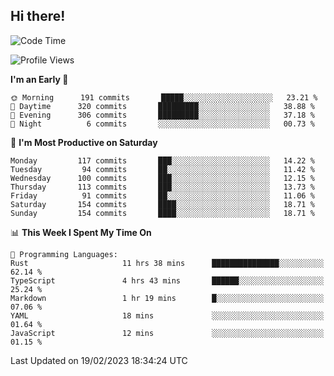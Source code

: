## Hi there!

<!--START_SECTION:waka-->
![Code Time](http://img.shields.io/badge/Code%20Time-25%20hrs%2023%20mins-blue)

![Profile Views](http://img.shields.io/badge/Profile%20Views-130-blue)

**I'm an Early 🐤** 

```text
🌞 Morning      191 commits       █████░░░░░░░░░░░░░░░░░░░░   23.21 % 
🌆 Daytime      320 commits       █████████░░░░░░░░░░░░░░░░   38.88 % 
🌃 Evening      306 commits       █████████░░░░░░░░░░░░░░░░   37.18 % 
🌙 Night          6 commits       ░░░░░░░░░░░░░░░░░░░░░░░░░   00.73 % 

```
📅 **I'm Most Productive on Saturday** 

```text
Monday         117 commits       ███░░░░░░░░░░░░░░░░░░░░░░   14.22 % 
Tuesday         94 commits       ██░░░░░░░░░░░░░░░░░░░░░░░   11.42 % 
Wednesday      100 commits       ███░░░░░░░░░░░░░░░░░░░░░░   12.15 % 
Thursday       113 commits       ███░░░░░░░░░░░░░░░░░░░░░░   13.73 % 
Friday          91 commits       ██░░░░░░░░░░░░░░░░░░░░░░░   11.06 % 
Saturday       154 commits       ████░░░░░░░░░░░░░░░░░░░░░   18.71 % 
Sunday         154 commits       ████░░░░░░░░░░░░░░░░░░░░░   18.71 % 

```


📊 **This Week I Spent My Time On** 

```text
💬 Programming Languages: 
Rust                     11 hrs 38 mins      ███████████████░░░░░░░░░░   62.14 % 
TypeScript               4 hrs 43 mins       ██████░░░░░░░░░░░░░░░░░░░   25.24 % 
Markdown                 1 hr 19 mins        █░░░░░░░░░░░░░░░░░░░░░░░░   07.06 % 
YAML                     18 mins             ░░░░░░░░░░░░░░░░░░░░░░░░░   01.64 % 
JavaScript               12 mins             ░░░░░░░░░░░░░░░░░░░░░░░░░   01.15 % 

```


 Last Updated on 19/02/2023 18:34:24 UTC
<!--END_SECTION:waka-->
